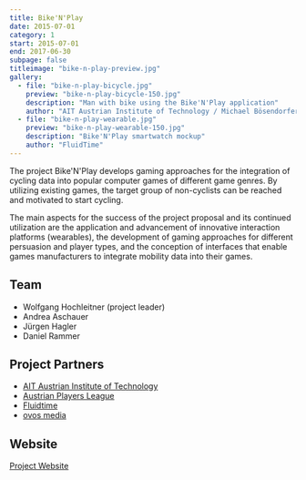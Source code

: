 ```yaml
---
title: Bike'N'Play
date: 2015-07-01
category: 1
start: 2015-07-01
end: 2017-06-30
subpage: false
titleimage: "bike-n-play-preview.jpg"
gallery:
  - file: "bike-n-play-bicycle.jpg"
    preview: "bike-n-play-bicycle-150.jpg"
    description: "Man with bike using the Bike'N'Play application"
    author: "AIT Austrian Institute of Technology / Michael Bösendorfer"
  - file: "bike-n-play-wearable.jpg"
    preview: "bike-n-play-wearable-150.jpg"
    description: "Bike'N'Play smartwatch mockup"
    author: "FluidTime"
---
```

The project Bike'N'Play develops gaming approaches for the integration of cycling data into popular computer games of different game genres. By utilizing existing games, the target group of non-cyclists can be reached and motivated to start cycling.

The main aspects for the success of the project proposal and its continued utilization are the application and advancement of innovative interaction platforms (wearables), the development of gaming approaches for different persuasion and player types, and the conception of interfaces that enable games manufacturers to integrate mobility data into their games.

## Team

* Wolfgang Hochleitner (project leader)
* Andrea Aschauer
* Jürgen Hagler
* Daniel Rammer

## Project Partners

* [AIT Austrian Institute of Technology](http://www.ait.ac.at/)
* [Austrian Players League](http://www.apl.at/)
* [Fluidtime](https://www.fluidtime.com/)
* [ovos media](http://www.ovos.at/)

## Website

[Project Website](http://bikenplay.at/)
